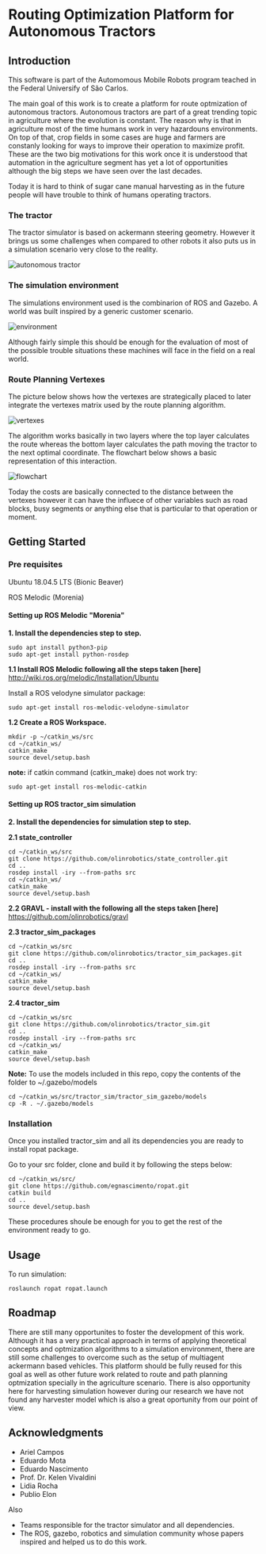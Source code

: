 # Routing Optimization Platform for Autonomous Tractors
## Introduction
This software is part of the Automomous Mobile Robots program teached in the Federal Universify of São Carlos.

The main goal of this work is to create a platform for route optmization of autonomous tractors. Autonomous tractors are part of a great trending topic in agriculture where the evolution is constant. The reason why is that in agriculture most of the time humans work in very hazardouns environments. On top of that, crop fields in some cases are huge and farmers are constanly looking for ways to improve their operation to maximize profit. These are the two big motivations for this work once it is understood that automation in the agriculture segment has yet a lot of opportunities although the big steps we have seen over the last decades.

Today it is hard to think of sugar cane manual harvesting as in the future people will have trouble to think of humans operating tractors.

### The tractor
The tractor simulator is based on ackermann steering geometry. However it brings us some challenges when compared to other robots it also puts us in a simulation scenario very close to the reality.

![autonomous tractor](res/tractor.png)


### The simulation environment
The simulations environment used is the combinarion of ROS and Gazebo. A world was built inspired by a generic customer scenario.

![environment](res/environment.png)

Although fairly simple this should be enough for the evaluation of most of the possible trouble situations these machines will face in the field on a real world.

### Route Planning Vertexes
The picture below shows how the vertexes are strategically placed to later integrate the vertexes matrix used by the route planning algorithm.

![vertexes](res/vertexes.png)

The algorithm works basically in two layers where the top layer calculates the route whereas the bottom layer calculates the path moving the tractor to the next optimal coordinate. The flowchart below shows a basic representation of this interaction.

![flowchart](res/flowchart.png)

Today the costs are basically connected to the distance between the vertexes however it can have the influece of other variables such as road blocks, busy segments or anything else that is particular to that operation or moment.


## Getting Started

### Pre requisites
Ubuntu 18.04.5 LTS (Bionic Beaver)

ROS Melodic (Morenia)

#### Setting up ROS Melodic "Morenia"

**1. Install the dependencies step to step.**

```console
sudo apt install python3-pip
sudo apt-get install python-rosdep
```

**1.1 Install ROS Melodic following all the steps taken [here]** http://wiki.ros.org/melodic/Installation/Ubuntu

Install a ROS velodyne simulator package:
```console
sudo apt-get install ros-melodic-velodyne-simulator
```
**1.2 Create a ROS Workspace.**
```console
mkdir -p ~/catkin_ws/src
cd ~/catkin_ws/
catkin_make
source devel/setup.bash
```

**note:** if catkin command (catkin_make) does not work try:
```console
sudo apt-get install ros-melodic-catkin
```

#### Setting up ROS tractor_sim simulation

**2. Install the dependencies for simulation step to step.**

**2.1 state_controller**
```console
cd ~/catkin_ws/src
git clone https://github.com/olinrobotics/state_controller.git
cd ..
rosdep install -iry --from-paths src
cd ~/catkin_ws/
catkin_make
source devel/setup.bash
```

**2.2 GRAVL - install with the following all the steps taken [here]** https://github.com/olinrobotics/gravl

**2.3 tractor_sim_packages**
```console
cd ~/catkin_ws/src
git clone https://github.com/olinrobotics/tractor_sim_packages.git
cd ..
rosdep install -iry --from-paths src
cd ~/catkin_ws/
catkin_make
source devel/setup.bash
```

**2.4 tractor_sim**
```console
cd ~/catkin_ws/src
git clone https://github.com/olinrobotics/tractor_sim.git
cd ..
rosdep install -iry --from-paths src
cd ~/catkin_ws/
catkin_make
source devel/setup.bash
```

**Note:** To use the models included in this repo, copy the contents of the folder to ~/.gazebo/models
```console
cd ~/catkin_ws/src/tractor_sim/tractor_sim_gazebo/models
cp -R . ~/.gazebo/models
```

### Installation
Once you installed tractor_sim and all its dependencies you are ready to install ropat package.

Go to your src folder, clone and build it by following the steps below:
```console
cd ~/catkin_ws/src/
git clone https://github.com/egnascimento/ropat.git
catkin build
cd ..
source devel/setup.bash
```

These procedures shoule be enough for you to get the rest of the environment ready to go.

## Usage
To run simulation:
```console
roslaunch ropat ropat.launch
```

## Roadmap
There are still many opportunites to foster the development of this work. Although it has a very practical approach in terms of applying theoretical concepts and optmization algorithms to a simulation environment, there are still some challenges to overcome such as the setup of multiagent ackermann based vehicles. This platform should be fully reused for this goal as well as other future work related to route and path planning optmization specially in the agriculture scenario.
There is also opportunity here for harvesting simulation however during our research we have not found any harvester model which is also a great oportunity from our point of view.

## Acknowledgments
- Ariel Campos
- Eduardo Mota
- Eduardo Nascimento
- Prof. Dr. Kelen Vivaldini
- Lidia Rocha
- Publio Elon

Also
- Teams responsible for the tractor simulator and all dependencies.
- The ROS, gazebo, robotics and simulation community whose papers inspired and helped us to do this work.

